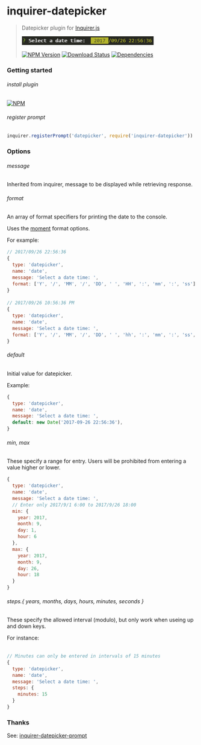 # inquirer-datepicker

>
>Datepicker plugin for [Inquirer.js](https://github.com/SBoudrias/Inquirer.js)
>
>![Datetime prompt](datepicker.png)
>
>[![NPM Version][npm-image]][npm-url]
>[![Download Status][download-image]][npm-url]
>[![Dependencies][david-image]][david-url]

### Getting started
###### install plugin
[![NPM](https://nodei.co/npm/inquirer-datepicker.png)](https://nodei.co/npm/inquirer-datepicker/)

###### register prompt
```javascript
inquirer.registerPrompt('datepicker', require('inquirer-datepicker'))
```

### Options
###### message

Inherited from inquirer, message to be displayed while retrieving response.

###### format

An array of format specifiers for printing the date to the console.

Uses the [moment](https://github.com/moment/moment) format options.

For example:

```Javascript
// 2017/09/26 22:56:36
{
  type: 'datepicker',
  name: 'date',
  message: 'Select a date time: ',
  format: ['Y', '/', 'MM', '/', 'DD', ' ', 'HH', ':', 'mm', ':', 'ss']
}

// 2017/09/26 10:56:36 PM
{
  type: 'datepicker',
  name: 'date',
  message: 'Select a date time: ',
  format: ['Y', '/', 'MM', '/', 'DD', ' ', 'hh', ':', 'mm', ':', 'ss', ' ', 'A']
}
```

###### default

Initial value for datepicker.

Example:
```javascript
{
  type: 'datepicker',
  name: 'date',
  message: 'Select a date time: ',
  default: new Date('2017-09-26 22:56:36'),
}
```

###### min, max

These specify a range for entry.  Users will be prohibited from entering a value higher or lower.

```Javascript
{
  type: 'datepicker',
  name: 'date',
  message: 'Select a date time: ',
  // Enter only 2017/9/1 6:00 to 2017/9/26 18:00
  min: {
    year: 2017,
    month: 9,
    day: 1,
    hour: 6
  },
  max: {
    year: 2017,
    month: 9,
    day: 26,
    hour: 18
  }
}
```

###### steps.{ years, months, days, hours, minutes, seconds }

These specify the allowed interval (modulo), but only work when useing up and down keys.

For instance:

```Javascript

// Minutes can only be entered in intervals of 15 minutes
{
  type: 'datepicker',
  name: 'date',
  message: 'Select a date time: ',
  steps: {
    minutes: 15
  }
}
```

### Thanks
See: [inquirer-datepicker-prompt](https://github.com/DerekTBrown/inquirer-datepicker-prompt)


[npm-image]: https://img.shields.io/npm/v/inquirer-datepicker.svg?style=flat-square
[npm-url]: https://www.npmjs.org/package/inquirer-datepicker
[download-image]: https://img.shields.io/npm/dm/inquirer-datepicker.svg?style=flat-square
[david-image]: https://img.shields.io/david/nuintun/inquirer-datepicker.svg?style=flat-square
[david-url]: https://david-dm.org/nuintun/inquirer-datepicker
